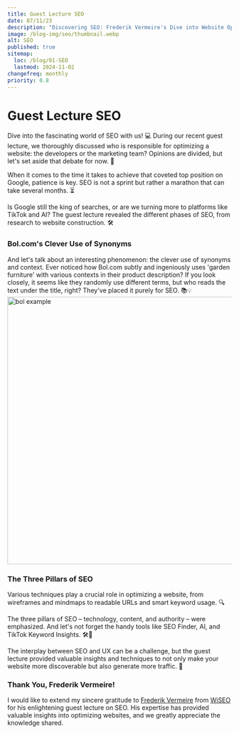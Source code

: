 ```yaml
---
title: Guest Lecture SEO
date: 07/11/23
description: "Discovering SEO: Frederik Vermeire's Dive into Website Optimization."
image: /blog-img/seo/thumbnail.webp
alt: SEO
published: true
sitemap:
  loc: /blog/01-SEO
  lastmod: 2024-11-02
changefreq: monthly
priority: 0.8
---
```


# Guest Lecture SEO

Dive into the fascinating world of SEO with us! 💻 During our recent guest lecture, we thoroughly discussed who is responsible for optimizing a website: the developers or the marketing team? Opinions are divided, but let's set aside that debate for now. 🤔

When it comes to the time it takes to achieve that coveted top position on Google, patience is key. SEO is not a sprint but rather a marathon that can take several months. ⏳

Is Google still the king of searches, or are we turning more to platforms like TikTok and AI? The guest lecture revealed the different phases of SEO, from research to website construction. 🛠️

### Bol.com's Clever Use of Synonyms

And let's talk about an interesting phenomenon: the clever use of synonyms and context. Ever noticed how Bol.com subtly and ingeniously uses 'garden furniture' with various contexts in their product description? If you look closely, it seems like they randomly use different terms, but who reads the text under the title, right? They've placed it purely for SEO. 📚💡
<img src="/blog-img/seo/bol.webp" alt="bol example" width="600"/>

### The Three Pillars of SEO

Various techniques play a crucial role in optimizing a website, from wireframes and mindmaps to readable URLs and smart keyword usage. 🔍

The three pillars of SEO – technology, content, and authority – were emphasized. And let's not forget the handy tools like SEO Finder, AI, and TikTok Keyword Insights. 🛠️🤖

The interplay between SEO and UX can be a challenge, but the guest lecture provided valuable insights and techniques to not only make your website more discoverable but also generate more traffic. 🚀

### Thank You, Frederik Vermeire!

I would like to extend my sincere gratitude to [Frederik Vermeire](https://www.wiseo.be/team/frederik-vermeire) from [WiSEO](https://www.wiseo.be/) for his enlightening guest lecture on SEO. His expertise has provided valuable insights into optimizing websites, and we greatly appreciate the knowledge shared.
